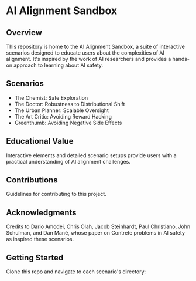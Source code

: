 # AI Alignment Sandbox

## Overview
This repository is home to the AI Alignment Sandbox, a suite of interactive scenarios designed to educate users about the complexities of AI alignment. It's inspired by the work of AI researchers and provides a hands-on approach to learning about AI safety.

## Scenarios
- The Chemist: Safe Exploration
- The Doctor: Robustness to Distributional Shift
- The Urban Planner: Scalable Oversight
- The Art Critic: Avoiding Reward Hacking
- Greenthumb: Avoiding Negative Side Effects

## Educational Value
Interactive elements and detailed scenario setups provide users with a practical understanding of AI alignment challenges.

## Contributions
Guidelines for contributing to this project.

## Acknowledgments
Credits to Dario Amodei, Chris Olah, Jacob Steinhardt, Paul Christiano, John Schulman, and Dan Mané, whose paper on Contrete problems in AI safety as inspired these scenarios. 

## Getting Started
Clone this repo and navigate to each scenario's directory: